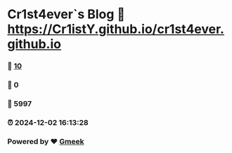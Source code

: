 # Cr1st4ever`s Blog :link: https://Cr1istY.github.io/cr1st4ever.github.io 
### :page_facing_up: [10](https://Cr1istY.github.io/cr1st4ever.github.io/tag.html) 
### :speech_balloon: 0 
### :hibiscus: 5997 
### :alarm_clock: 2024-12-02 16:13:28 
### Powered by :heart: [Gmeek](https://github.com/Meekdai/Gmeek)
